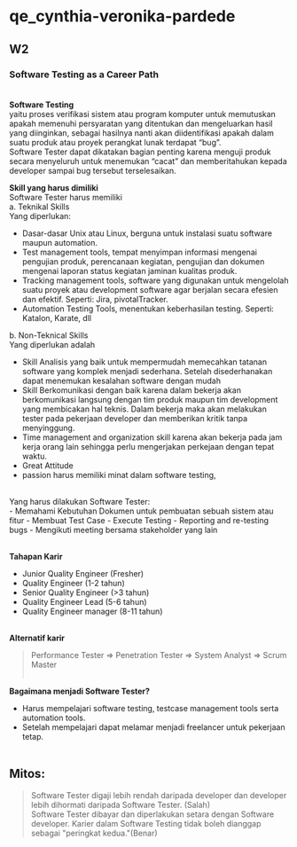 # qe_cynthia-veronika-pardede

## **W2**
### **Software Testing as a Career Path**<br><br>
**Software Testing** <br>
yaitu proses verifikasi sistem atau program komputer untuk memutuskan apakah memenuhi persyaratan yang ditentukan dan mengeluarkan hasil yang diinginkan, sebagai hasilnya nanti akan diidentifikasi apakah dalam  suatu produk atau proyek perangkat lunak terdapat “bug”. <br>
Software Tester dapat dikatakan bagian penting karena menguji produk secara menyeluruh untuk menemukan “cacat” dan memberitahukan kepada developer sampai bug tersebut terselesaikan.<br>
 
**Skill yang harus dimiliki**<br>
Software Tester harus memiliki <br>
a. Teknikal Skills <br>
Yang diperlukan:
- Dasar-dasar Unix atau Linux, berguna untuk instalasi suatu software maupun automation.  
- Test management tools, tempat menyimpan informasi mengenai pengujian produk, perencanaan kegiatan, pengujian dan dokumen mengenai laporan status kegiatan jaminan kualitas produk. <br>
- Tracking management tools, software yang digunakan untuk mengelolah suatu proyek atau development software agar berjalan secara efesien dan efektif. Seperti: Jira, pivotalTracker.
- Automation Testing Tools, menentukan keberhasilan testing. Seperti: Katalon, Karate, dll

b. Non-Teknical Skills<br>
Yang diperlukan adalah
- Skill Analisis yang baik untuk mempermudah memecahkan tatanan software yang komplek menjadi sederhana. Setelah disederhanakan dapat menemukan kesalahan software dengan mudah
- Skill Berkomunikasi dengan baik karena dalam bekerja akan berkomunikasi langsung  dengan tim produk maupun tim development yang membicakan hal teknis. Dalam bekerja maka akan melakukan tester pada pekerjaan developer dan memberikan kritik tanpa menyinggung. 
- Time management and organization skill karena akan bekerja pada jam kerja orang lain sehingga perlu mengerjakan perkejaan dengan tepat waktu.
- Great Attitude
- passion harus memiliki minat dalam software testing, 
<br>
Yang harus dilakukan Software Tester:<br>
- Memahami Kebutuhan Dokumen untuk pembuatan sebuah sistem atau fitur
- Membuat Test Case
- Execute Testing
- Reporting and re-testing bugs
- Mengikuti meeting bersama stakeholder yang lain<br><br>

**Tahapan Karir**<br>
- Junior  Quality Engineer (Fresher)
- Quality Engineer (1-2 tahun)
- Senior Quality Engineer (>3 tahun)
- Quality Engineer Lead (5-6 tahun)
- Quality Engineer manager (8-11 tahun)<br><br>

**Alternatif karir**<br>
>Performance Tester => Penetration Tester => System Analyst => Scrum Master<br><br>

**Bagaimana menjadi Software Tester?**<br>
- Harus mempelajari software testing, testcase management tools serta automation tools.
- Setelah mempelajari dapat melamar menjadi freelancer untuk pekerjaan tetap. <br><br>

## Mitos:<br>
>Software Tester digaji lebih rendah daripada  developer dan developer lebih dihormati daripada Software Tester. (Salah)<br>
Software Tester dibayar dan diperlakukan setara dengan Software developer. Karier dalam Software Testing tidak boleh dianggap sebagai "peringkat kedua."(Benar)
